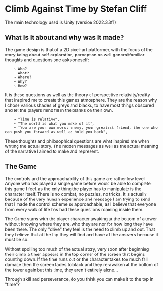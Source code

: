 # Climb Against Time by Stefan Cliff

 The main technology used is Unity (version 2022.3.3f1)

## What is it about and why was it made?

The game design is that of a 2D pixel-art platformer, with the focus of the story being about self exploration, perception as well general/familiar thoughts and questions one asks oneself:

        ~ Who?
        ~ What?
        ~ Where?
        ~ Why?
        ~ How?

It is these questions as well as the theory of perspective relativity/reality that inspired me to create this games atmosphere. They are the reason why I chose various shades of greys and blacks, to have most things obscured and let the players mind fill in the blanks on their own. 

        ~ "Time is relative",
        ~ "The world is what you make of it",
        ~ "You are your own worst enemy, your greatest friend, the one who can push you forward as well as hold you back",

These thoughts and philosophical questions are what inspired me when writing the actual story. The hidden messages as well as the actual meaning of the narrative I aimed to make and represent.

## The Game 

The controls and the approachability of this game are rather low level. Anyone who has played a single game before would be able to complete this game I feel, as the only thing the player has to manipulate is the character itself. There is no combat, no puzzles, no tricks. It is actually because of the very human experience and message I am trying to send that I made the control scheme so approachable, as I believe that everyone from every walk of life has had these questions roaming inside them. 

The Game starts with the player character awaking at the bottom of a tower without knowing where they are, who they are nor for how long they have been there. The only "drive" they feel is the need to climb up and out. That they believe that at the top they will find and have all the answers because it must be so.

Without spoiling too much of the actual story, very soon after beginning their climb a timer appears in the top corner of the screen that begins counting down. If the time runs out or the character takes too much fall damage then the screen fades to black and they re-awaken at the bottom of the tower again but this time, they aren't entirely alone...

Through skill and perseverance, do you think you can make it to the top in "time"?
